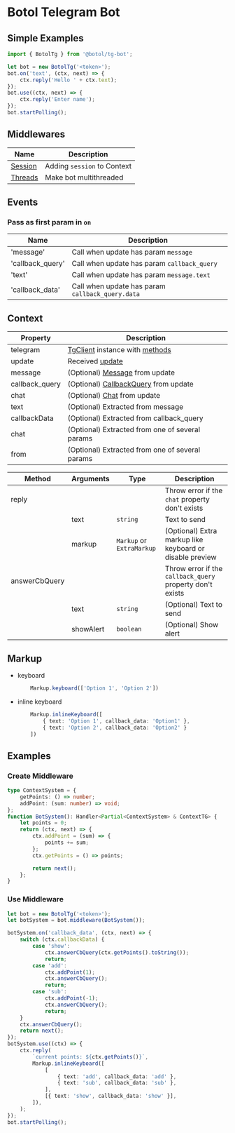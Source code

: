 # Botol Telegram Bot

## Simple Examples
```typescript
import { BotolTg } from '@botol/tg-bot';

let bot = new BotolTg('<token>');
bot.on('text', (ctx, next) => {
    ctx.reply('Hello ' + ctx.text);
});
bot.use((ctx, next) => {
    ctx.reply('Enter name');
});
bot.startPolling();
```

## Middlewares
| Name | Description |
|---|---|
| [Session](https://www.npmjs.com/package/@botol/tg-session) | Adding ```session``` to Context |
| [Threads](https://www.npmjs.com/package/@botol/tg-threads) | Make bot multithreaded |


## Events
### Pass as first param in ```on```
| Name | Description |
|---|---|
| 'message' | Call when update has param ```message``` |
| 'callback_query' | Call when update has param ```callback_query``` |
| 'text' | Call when update has param ```message.text``` |
| 'callback_data' | Call when update has param ```callback_query.data``` |

## Context
| Property | Description |
|---|---|
| telegram | [TgClient](https://www.npmjs.com/package/@botol/tg-client) instance with [methods](https://www.npmjs.com/package/@botol/tg-methods) |
| update | Received [update](https://core.telegram.org/bots/api#update) |
| message | (Optional) [Message](https://core.telegram.org/bots/api#message) from update |
| callback_query | (Optional) [CallbackQuery](https://core.telegram.org/bots/api#callbackquery) from update |
| chat | (Optional) [Chat](https://core.telegram.org/bots/api#chat) from update |
| text | (Optional) Extracted from message |
| callbackData | (Optional) Extracted from callback_query |
| chat | (Optional) Extracted from one of several params |
| from | (Optional) Extracted from one of several params |


| Method | Arguments | Type | Description |
|---|---|---|---|
| reply ||| Throw error if the ```chat``` property don't exists |
|| text | ```string``` | Text to send |
|| markup | ```Markup``` or ```ExtraMarkup``` | (Optional) Extra markup like keyboard or disable preview |
| answerCbQuery ||| Throw error if the ```callback_query``` property don't exists |
|| text | ```string``` | (Optional) Text to send |
|| showAlert | ```boolean``` | (Optional) Show alert |

## Markup
- keyboard
    ```typescript
        Markup.keyboard(['Option 1', 'Option 2'])
    ```
- inline keyboard
    ```typescript
        Markup.inlineKeyboard([
            { text: 'Option 1', callback_data: 'Option1' },
            { text: 'Option 2', callback_data: 'Option2' }
        ])
    ```

## Examples

### Create Middleware
```typescript
type ContextSystem = {
    getPoints: () => number;
    addPoint: (sum: number) => void;
};
function BotSystem(): Handler<Partial<ContextSystem> & ContextTG> {
    let points = 0;
    return (ctx, next) => {
        ctx.addPoint = (sum) => {
            points += sum;
        };
        ctx.getPoints = () => points;

        return next();
    };
}
```

### Use Middleware
```typescript
let bot = new BotolTg('<token>');
let botSystem = bot.middleware(BotSystem());

botSystem.on('callback_data', (ctx, next) => {
    switch (ctx.callbackData) {
        case 'show':
            ctx.answerCbQuery(ctx.getPoints().toString());
            return;
        case 'add':
            ctx.addPoint(1);
            ctx.answerCbQuery();
            return;
        case 'sub':
            ctx.addPoint(-1);
            ctx.answerCbQuery();
            return;
    }
    ctx.answerCbQuery();
    return next();
});
botSystem.use((ctx) => {
    ctx.reply(
        `current points: ${ctx.getPoints()}`,
        Markup.inlineKeyboard([
            [
                { text: 'add', callback_data: 'add' },
                { text: 'sub', callback_data: 'sub' },
            ],
            [{ text: 'show', callback_data: 'show' }],
        ]),
    );
});
bot.startPolling();
```